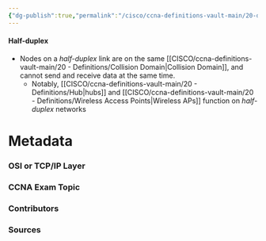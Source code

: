 ```yaml
---
{"dg-publish":true,"permalink":"/cisco/ccna-definitions-vault-main/20-definitions/half-duplex/","tags":["defs_ccna"]}
---
```


#### Half-duplex
- Nodes on a *half-duplex* link are on the same [[CISCO/ccna-definitions-vault-main/20 - Definitions/Collision Domain\|Collision Domain]], and cannot send and receive data at the same time.
	- Notably, [[CISCO/ccna-definitions-vault-main/20 - Definitions/Hub\|hubs]] and [[CISCO/ccna-definitions-vault-main/20 - Definitions/Wireless Access Points\|Wireless APs]] function on *half-duplex* networks

# Metadata
### OSI or TCP/IP Layer

### CCNA Exam Topic

### Contributors

### Sources

